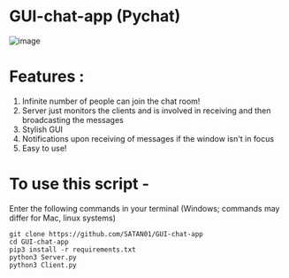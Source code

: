 # GUI-chat-app (Pychat)
![image](https://user-images.githubusercontent.com/68592417/118433360-6eae6680-b6f8-11eb-9dde-738079caae42.png)


# Features :
1) Infinite number of people can join the chat room!
2) Server just monitors the clients and is involved in receiving and then broadcasting the messages
3) Stylish GUI
4) Notifications upon receiving of messages if the window isn't in focus
5) Easy to use!

# To use this script -
Enter the following commands in your terminal (Windows; commands may differ for Mac, linux systems)
```
git clone https://github.com/SATAN01/GUI-chat-app
cd GUI-chat-app
pip3 install -r requirements.txt
python3 Server.py
python3 Client.py
```
